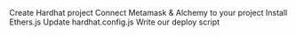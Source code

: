 Create Hardhat project
Connect Metamask & Alchemy to your project
Install Ethers.js
Update hardhat.config.js
Write our deploy script
